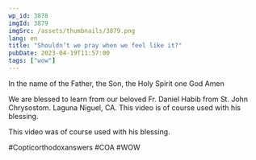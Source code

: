 ```yaml
---
wp_id: 3878
imgId: 3879
imgSrc: /assets/thumbnails/3879.png
lang: en
title: "Shouldn’t we pray when we feel like it?"
pubDate: 2023-04-19T11:57:00
tags: ["wow"]
---
```


<!-- page: 6 -->

<p>In the name of the Father, the Son, the Holy Spirit one God Amen</p>
<p>We are blessed to learn from our beloved Fr. Daniel Habib from St. John Chrysostom. Laguna Niguel, CA. This video is of course used with his blessing.</p>
<p>This video was of course used with his blessing.</p>
<p>#Copticorthodoxanswers #COA #WOW</p>

